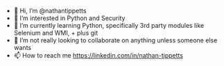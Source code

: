 - 👋 Hi, I’m @nathantippetts
- 👀 I’m interested in Python and Security
- 🌱 I’m currently learning Python, specifically 3rd party modules like Selenium and WMI, + plus git
- 💞️ I’m not really looking to collaborate on anything unless someone else wants
- 📫 How to reach me https://linkedin.com/in/nathan-tippetts

<!---
nathantippetts/nathantippetts is a ✨ special ✨ repository because its `README.md` (this file) appears on your GitHub profile.
You can click the Preview link to take a look at your changes.
--->
